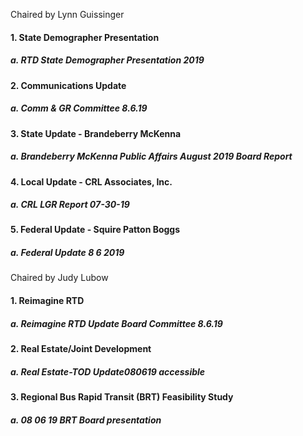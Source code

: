 Chaired by Lynn Guissinger

#### 1. State Demographer Presentation

##### a. RTD State Demographer Presentation 2019

#### 2. Communications Update

##### a. Comm & GR Committee 8.6.19

#### 3. State Update - Brandeberry McKenna

##### a. Brandeberry McKenna Public Affairs August 2019 Board Report

#### 4. Local Update - CRL Associates, Inc.

##### a. CRL LGR Report 07-30-19

#### 5. Federal Update - Squire Patton Boggs

##### a. Federal Update 8 6 2019

Chaired by Judy Lubow

#### 1. Reimagine RTD

##### a. Reimagine RTD Update Board Committee 8.6.19

#### 2. Real Estate/Joint Development

##### a. Real Estate-TOD Update080619 accessible

#### 3. Regional Bus Rapid Transit (BRT) Feasibility Study

##### a. 08 06 19  BRT Board presentation